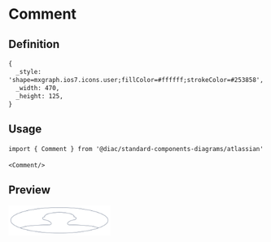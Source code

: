 # Comment

## Definition

```
{
  _style: 'shape=mxgraph.ios7.icons.user;fillColor=#ffffff;strokeColor=#253858',
  _width: 470,
  _height: 125,
}
```

## Usage

```
import { Comment } from '@diac/standard-components-diagrams/atlassian'

<Comment/>
```

## Preview

<img src="./comment.png" width="200"/>
